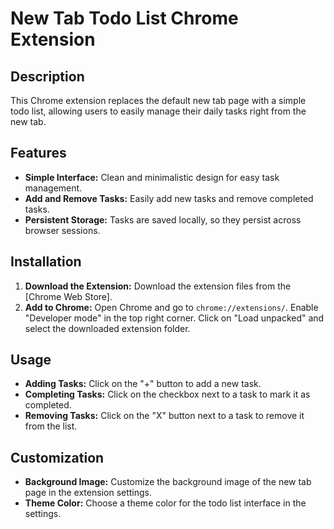# New Tab Todo List Chrome Extension

## Description
This Chrome extension replaces the default new tab page with a simple todo list, allowing users to easily manage their daily tasks right from the new tab.

## Features
- **Simple Interface:** Clean and minimalistic design for easy task management.
- **Add and Remove Tasks:** Easily add new tasks and remove completed tasks.
- **Persistent Storage:** Tasks are saved locally, so they persist across browser sessions.

## Installation
1. **Download the Extension:** Download the extension files from the [Chrome Web Store].
2. **Add to Chrome:** Open Chrome and go to `chrome://extensions/`. Enable "Developer mode" in the top right corner. Click on "Load unpacked" and select the downloaded extension folder.

## Usage
- **Adding Tasks:** Click on the "+" button to add a new task.
- **Completing Tasks:** Click on the checkbox next to a task to mark it as completed.
- **Removing Tasks:** Click on the "X" button next to a task to remove it from the list.

## Customization
- **Background Image:** Customize the background image of the new tab page in the extension settings.
- **Theme Color:** Choose a theme color for the todo list interface in the settings.
